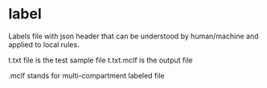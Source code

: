 # label

Labels file with json header that can be understood by human/machine and applied to local rules.

t.txt file is the test sample file
t.txt.mclf is the output file

.mclf stands for multi-compartment labeled file

